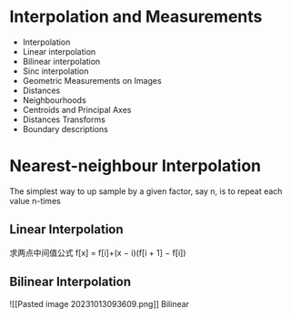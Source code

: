 # Interpolation and Measurements
- Interpolation
- Linear interpolation
- Bilinear interpolation
- Sinc interpolation
-  Geometric Measurements on Images
- Distances
- Neighbourhoods
- Centroids and Principal Axes
- Distances Transforms
- Boundary descriptions

# Nearest-neighbour Interpolation

The simplest way to up sample by a given factor, say n, is to repeat each value n-times


## Linear Interpolation

求两点中间值公式 f[x] = f[i]+(x − i)(f[i + 1] − f[i])

## Bilinear Interpolation

![[Pasted image 20231013093609.png]]
Bilinear 